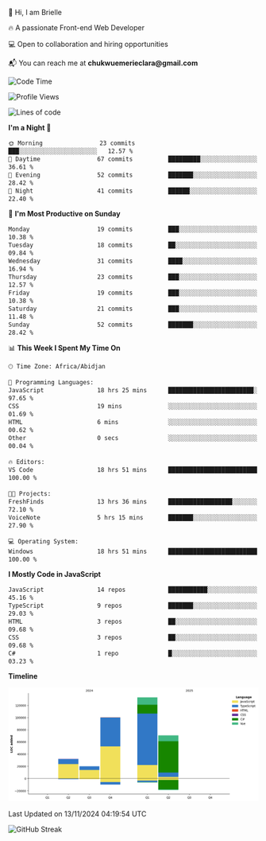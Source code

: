 <div align="left">
  <p>👋 Hi, I am Brielle</p>
  <p>🔥 A passionate Front-end Web Developer</p>
  <p>💻 Open to collaboration and hiring opportunities</p>
  <p>📬 You can reach me at <strong>chukwuemerieclara@gmail.com</strong></p>
</div>


 
 <!--START_SECTION:waka-->
![Code Time](http://img.shields.io/badge/Code%20Time-321%20hrs%201%20min-blue)

![Profile Views](http://img.shields.io/badge/Profile%20Views-37-blue)

![Lines of code](https://img.shields.io/badge/From%20Hello%20World%20I%27ve%20Written-118.9%20thousand%20lines%20of%20code-blue)

**I'm a Night 🦉** 

```text
🌞 Morning                23 commits          ███░░░░░░░░░░░░░░░░░░░░░░   12.57 % 
🌆 Daytime                67 commits          █████████░░░░░░░░░░░░░░░░   36.61 % 
🌃 Evening                52 commits          ███████░░░░░░░░░░░░░░░░░░   28.42 % 
🌙 Night                  41 commits          ██████░░░░░░░░░░░░░░░░░░░   22.40 % 
```
📅 **I'm Most Productive on Sunday** 

```text
Monday                   19 commits          ███░░░░░░░░░░░░░░░░░░░░░░   10.38 % 
Tuesday                  18 commits          ██░░░░░░░░░░░░░░░░░░░░░░░   09.84 % 
Wednesday                31 commits          ████░░░░░░░░░░░░░░░░░░░░░   16.94 % 
Thursday                 23 commits          ███░░░░░░░░░░░░░░░░░░░░░░   12.57 % 
Friday                   19 commits          ███░░░░░░░░░░░░░░░░░░░░░░   10.38 % 
Saturday                 21 commits          ███░░░░░░░░░░░░░░░░░░░░░░   11.48 % 
Sunday                   52 commits          ███████░░░░░░░░░░░░░░░░░░   28.42 % 
```


📊 **This Week I Spent My Time On** 

```text
🕑︎ Time Zone: Africa/Abidjan

💬 Programming Languages: 
JavaScript               18 hrs 25 mins      ████████████████████████░   97.65 % 
CSS                      19 mins             ░░░░░░░░░░░░░░░░░░░░░░░░░   01.69 % 
HTML                     6 mins              ░░░░░░░░░░░░░░░░░░░░░░░░░   00.62 % 
Other                    0 secs              ░░░░░░░░░░░░░░░░░░░░░░░░░   00.04 % 

🔥 Editors: 
VS Code                  18 hrs 51 mins      █████████████████████████   100.00 % 

🐱‍💻 Projects: 
FreshFinds               13 hrs 36 mins      ██████████████████░░░░░░░   72.10 % 
VoiceNote                5 hrs 15 mins       ███████░░░░░░░░░░░░░░░░░░   27.90 % 

💻 Operating System: 
Windows                  18 hrs 51 mins      █████████████████████████   100.00 % 
```

**I Mostly Code in JavaScript** 

```text
JavaScript               14 repos            ███████████░░░░░░░░░░░░░░   45.16 % 
TypeScript               9 repos             ███████░░░░░░░░░░░░░░░░░░   29.03 % 
HTML                     3 repos             ██░░░░░░░░░░░░░░░░░░░░░░░   09.68 % 
CSS                      3 repos             ██░░░░░░░░░░░░░░░░░░░░░░░   09.68 % 
C#                       1 repo              █░░░░░░░░░░░░░░░░░░░░░░░░   03.23 % 
```



**Timeline**

![Lines of Code chart](https://raw.githubusercontent.com/Brielle28/Brielle28/main/assets/bar_graph.png)


 Last Updated on 13/11/2024 04:19:54 UTC
<!--END_SECTION:waka-->

![GitHub Streak](https://github-readme-streak-stats.herokuapp.com/?user=Brielle28)



